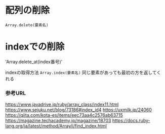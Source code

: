 # 配列の削除
  `Array.delete(要素名)`
# indexでの削除
  'Array.delete_at(index番号)'
  
  indexの取得方法
    `Array.index(要素名)`
    同じ要素があっても最初の方を返してくれる


### 参考URL
  https://www.javadrive.jp/ruby/array_class/index11.html
  https://www.sejuku.net/blog/73186#index_id4
  https://uxmilk.jp/24060
  https://qiita.com/kota-es/items/eec73aa4c2576ab63715
  https://magazine.techacademy.jp/magazine/18703
  https://docs.ruby-lang.org/ja/latest/method/Array/i/find_index.html
